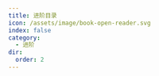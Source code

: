```yaml
---
title: 进阶目录
icon: /assets/image/book-open-reader.svg
index: false
category:
  - 进阶
dir:
  order: 2
---
```

